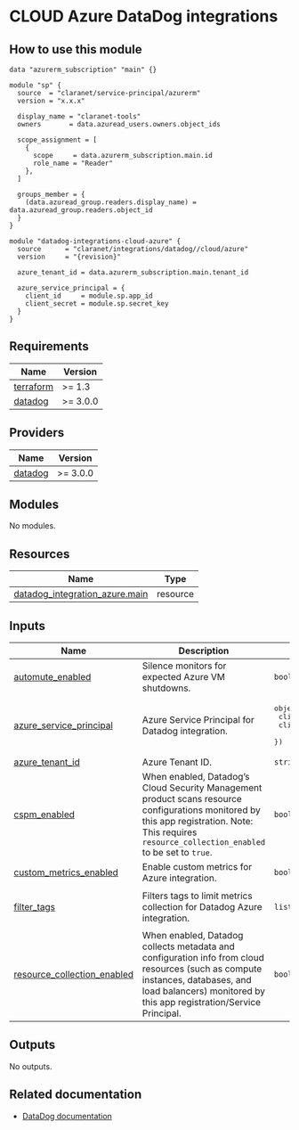 # CLOUD Azure DataDog integrations

## How to use this module

```hcl
data "azurerm_subscription" "main" {}

module "sp" {
  source  = "claranet/service-principal/azurerm"
  version = "x.x.x"

  display_name = "claranet-tools"
  owners       = data.azuread_users.owners.object_ids

  scope_assignment = [
    {
      scope     = data.azurerm_subscription.main.id
      role_name = "Reader"
    },
  ]

  groups_member = {
    (data.azuread_group.readers.display_name) = data.azuread_group.readers.object_id
  }
}

module "datadog-integrations-cloud-azure" {
  source      = "claranet/integrations/datadog//cloud/azure"
  version     = "{revision}"

  azure_tenant_id = data.azurerm_subscription.main.tenant_id

  azure_service_principal = {
    client_id     = module.sp.app_id
    client_secret = module.sp.secret_key
  }
}

```

<!-- BEGIN_TF_DOCS -->
## Requirements

| Name | Version |
|------|---------|
| <a name="requirement_terraform"></a> [terraform](#requirement\_terraform) | >= 1.3 |
| <a name="requirement_datadog"></a> [datadog](#requirement\_datadog) | >= 3.0.0 |

## Providers

| Name | Version |
|------|---------|
| <a name="provider_datadog"></a> [datadog](#provider\_datadog) | >= 3.0.0 |

## Modules

No modules.

## Resources

| Name | Type |
|------|------|
| [datadog_integration_azure.main](https://registry.terraform.io/providers/Datadog/datadog/latest/docs/resources/integration_azure) | resource |

## Inputs

| Name | Description | Type | Default | Required |
|------|-------------|------|---------|:--------:|
| <a name="input_automute_enabled"></a> [automute\_enabled](#input\_automute\_enabled) | Silence monitors for expected Azure VM shutdowns. | `bool` | `false` | no |
| <a name="input_azure_service_principal"></a> [azure\_service\_principal](#input\_azure\_service\_principal) | Azure Service Principal for Datadog integration. | <pre>object({<br>    client_id     = string<br>    client_secret = string<br>  })</pre> | n/a | yes |
| <a name="input_azure_tenant_id"></a> [azure\_tenant\_id](#input\_azure\_tenant\_id) | Azure Tenant ID. | `string` | n/a | yes |
| <a name="input_cspm_enabled"></a> [cspm\_enabled](#input\_cspm\_enabled) | When enabled, Datadog’s Cloud Security Management product scans resource configurations monitored by this app registration. Note: This requires `resource_collection_enabled` to be set to `true`. | `bool` | `false` | no |
| <a name="input_custom_metrics_enabled"></a> [custom\_metrics\_enabled](#input\_custom\_metrics\_enabled) | Enable custom metrics for Azure integration. | `bool` | `false` | no |
| <a name="input_filter_tags"></a> [filter\_tags](#input\_filter\_tags) | Filters tags to limit metrics collection for Datadog Azure integration. | `list(string)` | <pre>[<br>  "dd_monitoring:enabled"<br>]</pre> | no |
| <a name="input_resource_collection_enabled"></a> [resource\_collection\_enabled](#input\_resource\_collection\_enabled) | When enabled, Datadog collects metadata and configuration info from cloud resources (such as compute instances, databases, and load balancers) monitored by this app registration/Service Principal. | `bool` | `null` | no |

## Outputs

No outputs.

<!-- END_TF_DOCS -->
## Related documentation

 - [DataDog documentation](https://docs.datadoghq.com/integrations/azure/#setup)
